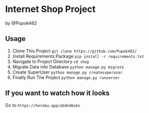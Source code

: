 # Internet Shop Project 
by @Pupok462

## Usage 
1. Clone This Project `git clone https://github.com/Pupok462/`
2. Install Requirements Package `pip install -r requirements.txt`
3. Navigate to Project Directory `cd shop`
4. Migrate Data into Database `python manage.py migrate`
5. Create SuperUser `python manage.py createsuperuser`
6. Finally Run The Project `python manage.py runserver`

## If you want to watch how it looks
Go to `https://heroku.app/abdndmsks`
